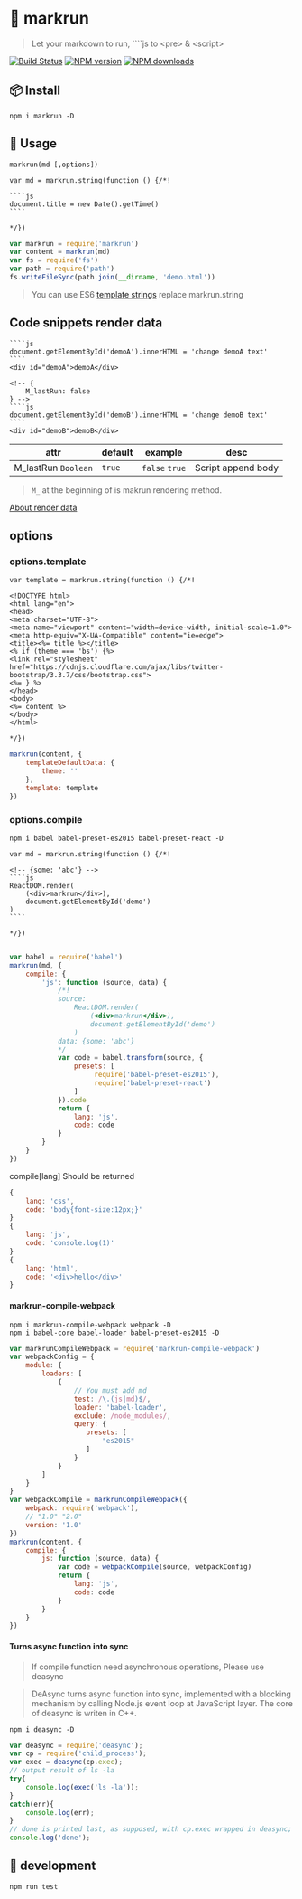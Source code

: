 # 📝 markrun

> Let your markdown to run, \`\`\`\`js to &lt;pre&gt; & &lt;script&gt;

[![Build Status](https://api.travis-ci.org/markrun/markrun.svg)](https://travis-ci.org/markrun/markrun)
[![NPM version](https://img.shields.io/npm/v/markrun.svg?style=flat)](https://npmjs.org/package/markrun)
[![NPM downloads](http://img.shields.io/npm/dm/markrun.svg?style=flat)](https://npmjs.org/package/markrun)

## 📦 Install

```shell
npm i markrun -D
```

## 📄 Usage

`markrun(md [,options])`

    var md = markrun.string(function () {/*!

    ````js
    document.title = new Date().getTime()
    ````

    */})

```js
var markrun = require('markrun')
var content = markrun(md)
var fs = require('fs')
var path = require('path')
fs.writeFileSync(path.join(__dirname, 'demo.html'))
```

> You can use ES6 [template strings](https://developer.mozilla.org/en-US/docs/Web/JavaScript/Reference/Template_literals) replace markrun.string

## Code snippets render data

    ````js
    document.getElementById('demoA').innerHTML = 'change demoA text'
    ````
    <div id="demoA">demoA</div>

    <!-- {
        M_lastRun: false
    } -->
    ````js
    document.getElementById('demoB').innerHTML = 'change demoB text'
    ````
    <div id="demoB">demoB</div>


| attr | default | example | desc |
|------|---------|---------|------|
| M_lastRun `Boolean` | `true` | `false` `true` | Script append body  |

> `M_` at the beginning of is makrun rendering method.

[About render data](./renderdata.md)

## options

### options.template


    var template = markrun.string(function () {/*!

    <!DOCTYPE html>
    <html lang="en">
    <head>
    <meta charset="UTF-8">
    <meta name="viewport" content="width=device-width, initial-scale=1.0">
    <meta http-equiv="X-UA-Compatible" content="ie=edge">
    <title><%= title %></title>
    <% if (theme === 'bs') {%>
    <link rel="stylesheet" href="https://cdnjs.cloudflare.com/ajax/libs/twitter-bootstrap/3.3.7/css/bootstrap.css">
    <%= } %>
    </head>
    <body>
    <%= content %>
    </body>
    </html>

    */})


```js
markrun(content, {
    templateDefaultData: {
        theme: ''
    },
    template: template
})
```

### options.compile

```shell
npm i babel babel-preset-es2015 babel-preset-react -D
```

    var md = markrun.string(function () {/*!

    <!-- {some: 'abc'} -->
    ````js
    ReactDOM.render(
        (<div>markrun</div>),
        document.getElementById('demo')
    )
    ````

    */})

```js

var babel = require('babel')
markrun(md, {
    compile: {
        'js': function (source, data) {
            /*!
            source:
                ReactDOM.render(
                    (<div>markrun</div>),
                    document.getElementById('demo')
                )
            data: {some: 'abc'}
            */
            var code = babel.transform(source, {
                presets: [
                     require('babel-preset-es2015'),
                     require('babel-preset-react')
                ]
            }).code
            return {
                lang: 'js',
                code: code
            }
        }
    }
})
```

compile[lang] Should be returned

```js
{
    lang: 'css',
    code: 'body{font-size:12px;}'
}
{
    lang: 'js',
    code: 'console.log(1)'
}
{
    lang: 'html',
    code: '<div>hello</div>'
}
```

#### markrun-compile-webpack

```shell
npm i markrun-compile-webpack webpack -D
npm i babel-core babel-loader babel-preset-es2015 -D
```

```js
var markrunCompileWebpack = require('markrun-compile-webpack')
var webpackConfig = {
    module: {
        loaders: [
            {
                // You must add md
                test: /\.(js|md)$/,
                loader: 'babel-loader',
                exclude: /node_modules/,
                query: {
                   presets: [
                       "es2015"
                   ]
                }
            }
        ]
    }
}
var webpackCompile = markrunCompileWebpack({
    webpack: require('webpack'),
    // "1.0" "2.0"
    version: '1.0'
})
markrun(content, {
    compile: {
        js: function (source, data) {
            var code = webpackCompile(source, webpackConfig)
            return {
                lang: 'js',
                code: code
            }
        }
    }
})
```

#### Turns async function into sync

> If compile function need asynchronous operations, Please use deasync

> DeAsync turns async function into sync, implemented with a blocking mechanism by calling Node.js event loop at JavaScript layer. The core of deasync is writen in C++.

```shell
npm i deasync -D
```

```js
var deasync = require('deasync');
var cp = require('child_process');
var exec = deasync(cp.exec);
// output result of ls -la
try{
    console.log(exec('ls -la'));
}
catch(err){
    console.log(err);
}
// done is printed last, as supposed, with cp.exec wrapped in deasync; first without.
console.log('done');
```

## 🔨 development

```shell
npm run test
```
